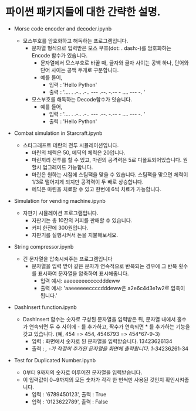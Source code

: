 # 파이썬 패키지들에 대한 간략한 설명.


- Morse code encoder and decoder.ipynb
  - 모스부호를 암호화하고 해독하는 프로그램입니다.
    - 문자열 형식으로 입력받은 모스 부호(dot: . dash:-)를 암호화하는 Encode 함수가 있습니다.
      - 문자열에서 모스부호로 바꿀 때, 글자와 글자 사이는 공백 하나, 단어와 단어 사이는 공백 두개로 구분합니다.
      - 예를 들어,
        - 입력 : 'Hello Python'
        - 출력 : '.... . .-.. .-.. ---   .--. -.-- - .... --- -. '
    - 모스부호를 해독하는 Decode함수가 잇습니다.
      - 예를 들어,
        - 입력 : '.... . .-.. .-.. ---   .--. -.-- - .... --- -. '
        - 출력 : 'Hello Python'

- Combat simulation in Starcraft.ipynb
  - 스타그래프트 테란의 전투 시뮬레이션입니다.
    - 마린의 체력은 50, 메딕의 체력은 20입니다.
    - 마린끼리 전투를 할 수 있고, 마린의 공격력은 5로 디폴트되어있습니다. 원할시 업그레이드 가능합니다.
    - 마린은 원하는 시점에 스팀팩을 맞을 수 있습니다. 스팀팩을 맞으면 체력이 1/3로 떨어지게 되지만 공격력이 두 배로 상승합니다.
    - 메딕은 마린을 치료할 수 있고 한번에 6씩 치료가 가능합니다.

- Simulation for vending machine.ipynb
  - 자판기 시뮬레이션 프로그램입니다.
    - 자판기는 총 10잔의 커피를 판매할 수 있습니다.
    - 커피 한잔에 300원입니다.
    - 자판기를 실행시켜서 돈을 지불해보세요.
    
- String compressor.ipynb
  - 긴 문자열을 압축시켜주는 프로그램입니다
    - 문자열을 입력 받아 같은 문자가 연속적으로 반복되는 경우에 그 반복 횟수를 표시하여 문자열을 압축하여 표시해줍니다.
      - 입력 예시: aaeeeeeeccccdddeww
      - 출력 예시: 'aaeeeeeeccccdddeww은 a2e6c4d3e1w2로 압축이 됩니다.'

- DashInsert function.ipynb
  - DashInsert 함수는 숫자로 구성된 문자열을 입력받은 뒤, 문자열 내에서 홀수가 연속되면 두 수 사이에 - 를 추가하고, 짝수가 연속되면 * 를 추가하는 기능을 갖고 있습니다. (예, 454 => 454, 4546793 => 454*67-9-3)
    - 입력 : 화면에서 숫자로 된 문자열을 입력받습니다. 13423626134
    - 출력 : *, -가 적절히 추가된 문자열을 화면에 출력합니다. 1-34*236*2*61-34

- Test for Duplicated Number.ipynb
  - 0부터 9까지의 숫자로 이루어진 문자열을 입력받습니다.
  - 이 입력값이 0~9까지의 모든 숫자가 각각 한 번씩만 사용된 것인지 확인시켜줍니다.
    - 입력 : '6789450123', 출력 : True
    - 입력 : '0123622789', 출력 : False

